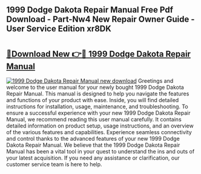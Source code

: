 ## 1999 Dodge Dakota Repair Manual Free Pdf Download - Part-Nw4 New Repair Owner Guide - User Service Edition xr8DK

# <h2><a href="http://bc38070.oget.top/?id=1999+Dodge+Dakota+Repair+Manual">🔗Download New 👉🔴 1999 Dodge Dakota Repair Manual</a></h2>

[![1999 Dodge Dakota Repair Manual new download](https://i.imgur.com/5g1atiW.png)](http://bc38070.oget.top/?id=1999+Dodge+Dakota+Repair+Manual)
Greetings and welcome to the user manual for your newly bought 1999 Dodge Dakota Repair Manual. This manual is designed to help you navigate the features and functions of your product with ease. Inside, you will find detailed instructions for installation, usage, maintenance, and troubleshooting. To ensure a successful experience with your new 1999 Dodge Dakota Repair Manual, we recommend reading this user manual carefully. It contains detailed information on product setup, usage instructions, and an overview of the various features and capabilities. Experience seamless connectivity and control thanks to the advanced features of your new 1999 Dodge Dakota Repair Manual. We believe that the 1999 Dodge Dakota Repair Manual has been a vital tool in your quest to understand the ins and outs of your latest acquisition. If you need any assistance or clarification, our customer service team is here to help.
